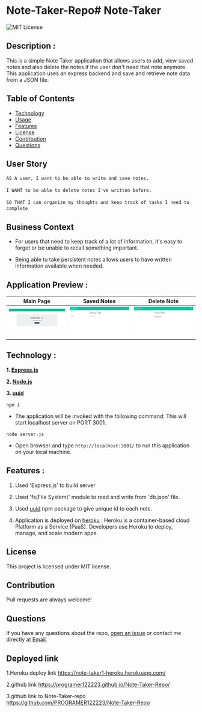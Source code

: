 # Note-Taker-Repo# Note-Taker
![MIT License](https://img.shields.io/badge/license-MIT-green)

## Description :

This is a simple Note Taker application that allows users to add, view saved notes and also delete the notes if the user don't need that note anymore. This application uses an express backend and save and retrieve note data from a JSON file.


## Table of Contents

* [Technology](#technology)
* [Usage](#usage)
* [Features](#features)
* [License](#license)
* [Contribution](#contribution)
* [Questions](#questions)

## User Story

```
AS A user, I want to be able to write and save notes.

I WANT to be able to delete notes I've written before.

SO THAT I can organize my thoughts and keep track of tasks I need to complete
```

## Business Context

* For users that need to keep track of a lot of information, it's easy to forget or be unable to recall something important. 

* Being able to take persistent notes allows users to have written information available when needed.


## Application Preview : 

|Main Page|Saved Notes|Delete Note
|--|--|--
|![Main Page](Assets/screencapture-localhost-3001-2022-03-12-06_50_17.jpg)|![Saved Notes](Assets/screencapture-localhost-3001-notes-2022-03-12-07_04_41.jpg)|![Delete Note](Assets/screencapture-localhost-3001-notes-2022-03-12-08_40_25.jpg)

## Technology :

**1. [Express.js](https://expressjs.com/)**


**2. [Node.js](https://nodejs.org/en/)** 


**3. [uuid](https://www.npmjs.com/package/uuid)**

```
npm i
```

* The application will be invoked with the following command: This will start localhost server on PORT 3001.

```
node server.js
```

* Open browser and type `http://localhost:3001/` to run this application on your local machine.

## Features :

1. Used 'Express.js' to build server

2. Used 'fs(File System)' module to read and write from 'db.json' file.

3. Used [uuid](https://www.npmjs.com/package/uuid) npm package to give unique id to each note.

4. Application is deployed on [heroku](https://www.heroku.com/) : Heroku is a container-based cloud Platform as a Service (PaaS). Developers use Heroku to deploy, manage, and scale modern apps.

## License

This project is licensed under MIT license.

## Contribution

Pull requests are always welcome!

## Questions

If you have any questions about the repo, 
[open an issue](https://github.com/programer122223/) 
or contact me directly at [Email](mailto:pratibha.indel@gmail.com).


## Deployed link
1.Heroku deploy link
https://note-taker1-heroku.herokuapp.com/

2.github link  https://programer122223.github.io/Note-Taker-Repo/

3.github link to Note-Taker-repo https://github.com/PROGRAMER122223/Note-Taker-Repo